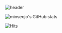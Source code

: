 ![header](https://capsule-render.vercel.app/api?type=slice&color=ffd700&height=300&section=header&text=MinseoJo&fontSize=70&animation=blinking&rotate=20&fontAlign=65&fontAlignY=35&fontColor=3f3f3f)

![minseojo's GitHub stats](https://github-readme-stats.vercel.app/api?username=minseojo&show_icons=true&theme=vue)

<!--
 <a href="https://velog.io/@minseojo">
    <img 
        src="http://img.shields.io/badge/-velog-21232222?style=flat&logo=&link=https://velog.io/@minseojo"
        style="height : 40px; margin-left : 20px; margin-right : 20px;"/>
</a>
-->

[![Hits](https://hits.seeyoufarm.com/api/count/incr/badge.svg?url=https%3A%2F%2Fgithub.com%2Fminseojo%2Fhit-counter&count_bg=%2379C83D&title_bg=%23555555&icon=&icon_color=%23E7E7E7&title=hits&edge_flat=false)](https://hits.seeyoufarm.com)

